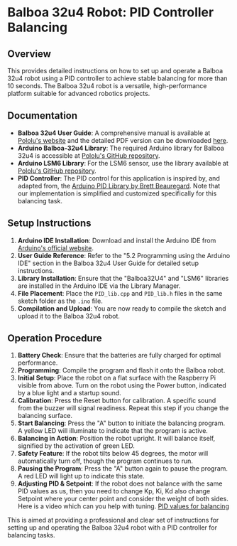 
# Balboa 32u4 Robot: PID Controller Balancing

## Overview
This provides detailed instructions on how to set up and operate a Balboa 32u4 robot using a PID controller to achieve stable balancing for more than 10 seconds. The Balboa 32u4 robot is a versatile, high-performance platform suitable for advanced robotics projects.

## Documentation
- **Balboa 32u4 User Guide**: A comprehensive manual is available at [Pololu's website](https://www.pololu.com/docs/0J70) and the detailed PDF version can be downloaded [here](https://www.pololu.com/docs/pdf/0J70/balboa_32u4_robot.pdf).
- **Arduino Balboa-32u4 Library**: The required Arduino library for Balboa 32u4 is accessible at [Pololu's GitHub repository](https://pololu.github.io/balboa-32u4-arduino-library/).
- **Arduino LSM6 Library**: For the LSM6 sensor, use the library available at [Pololu's GitHub repository](https://github.com/pololu/lsm6-arduino).
- **PID Controller**: The PID control for this application is inspired by, and adapted from, the [Arduino PID Library by Brett Beauregard](https://github.com/br3ttb/Arduino-PID-Library). Note that our implementation is simplified and customized specifically for this balancing task.

## Setup Instructions
1. **Arduino IDE Installation**: Download and install the Arduino IDE from [Arduino's official website](https://www.arduino.cc/en/software).
2. **User Guide Reference**: Refer to the "5.2 Programming using the Arduino IDE" section in the Balboa 32u4 User Guide for detailed setup instructions.
3. **Library Installation**: Ensure that the "Balboa32U4" and "LSM6" libraries are installed in the Arduino IDE via the Library Manager.
4. **File Placement**: Place the `PID_lib.cpp` and `PID_lib.h` files in the same sketch folder as the `.ino` file.
5. **Compilation and Upload**: You are now ready to compile the sketch and upload it to the Balboa 32u4 robot.

## Operation Procedure
1. **Battery Check**: Ensure that the batteries are fully charged for optimal performance.
2. **Programming**: Compile the program and flash it onto the Balboa robot.
3. **Initial Setup**: Place the robot on a flat surface with the Raspberry Pi visible from above. Turn on the robot using the Power button, indicated by a blue light and a startup sound.
4. **Calibration**: Press the Reset button for calibration. A specific sound from the buzzer will signal readiness. Repeat this step if you change the balancing surface.
5. **Start Balancing**: Press the "A" button to initiate the balancing program. A yellow LED will illuminate to indicate that the program is active.
6. **Balancing in Action**: Position the robot upright. It will balance itself, signified by the activation of green LED.
7. **Safety Feature**: If the robot tilts below 45 degrees, the motor will automatically turn off, though the program continues to run.
8. **Pausing the Program**: Press the "A" button again to pause the program. A red LED will light up to indicate this state.
9. **Adjusting PID & Setpoint**: If the robot does not balance with the same PID values as us, then you need to change Kp, Ki, Kd also change Setpoint where your center point and consider the weight of both sides. Here is a video which can you help with tuning. [PID values for balancing](https://www.youtube.com/watch?v=cjSw7sc2JKk)

This is aimed at providing a professional and clear set of instructions for setting up and operating the Balboa 32u4 robot with a PID controller for balancing tasks.
